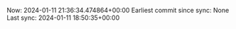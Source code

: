 Now: 2024-01-11 21:36:34.474864+00:00 Earliest commit since sync: None Last sync: 2024-01-11 18:50:35+00:00
